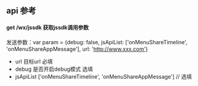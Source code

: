 ## api 参考

#### get /wx/jssdk 获取jssdk调用参数
发送参数：var param = {debug: false, jsApiList: ['onMenuShareTimeline', 'onMenuShareAppMessage'], url: 'http://www.xxx.com'}
- url 目标url 必填
- debug  是否开启debug模式  选填
- jsApiList ['onMenuShareTimeline', 'onMenuShareAppMessage']  // 选填